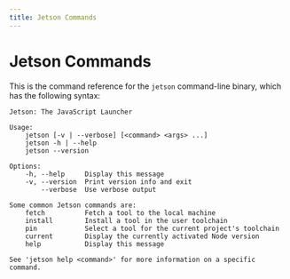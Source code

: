 ```yaml
---
title: Jetson Commands
---
```


# Jetson Commands

This is the command reference for the `jetson` command-line binary, which has the following syntax:

```
Jetson: The JavaScript Launcher

Usage:
    jetson [-v | --verbose] [<command> <args> ...]
    jetson -h | --help
    jetson --version

Options:
    -h, --help     Display this message
    -v, --version  Print version info and exit
        --verbose  Use verbose output

Some common Jetson commands are:
    fetch          Fetch a tool to the local machine
    install        Install a tool in the user toolchain
    pin            Select a tool for the current project's toolchain
    current        Display the currently activated Node version
    help           Display this message

See 'jetson help <command>' for more information on a specific command.
```
